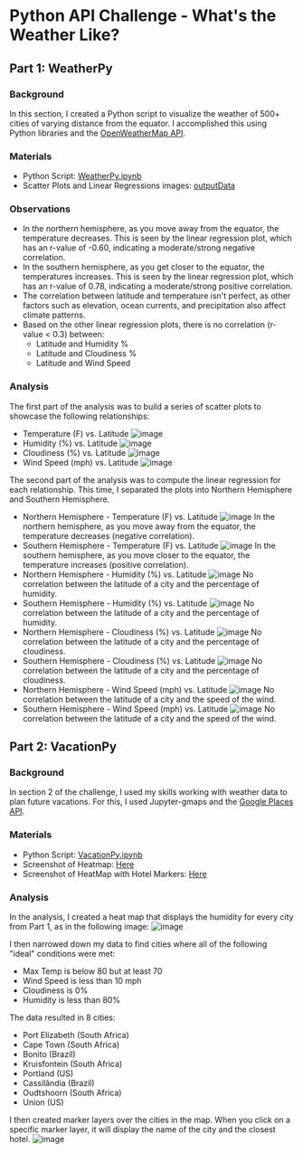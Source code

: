# Python API Challenge - What's the Weather Like?

## Part 1: WeatherPy

### Background
In this section, I created a Python script to visualize the weather of 500+ cities of varying distance from the equator. I accomplished this using Python libraries and the [OpenWeatherMap API](https://openweathermap.org/api).

### Materials
- Python Script: [WeatherPy.ipynb](/WeatherPy/WeatherPy.ipynb)
- Scatter Plots and Linear Regressions images: [outputData](/WeatherPy/outputData)

### Observations
- In the northern hemisphere, as you move away from the equator, the temperature decreases. This is seen by the linear regression plot, which has an r-value of -0.60, indicating a moderate/strong negative correlation.
- In the southern hemisphere, as you get closer to the equator, the temperatures increases. This is seen by the linear regression plot, which has an r-value of 0.78, indicating a moderate/strong positive correlation.
- The correlation between latitude and temperature isn't perfect, as other factors such as elevation, ocean currents, and precipitation also affect climate patterns.
- Based on the other linear regression plots, there is no correlation (r-value < 0.3) between:
    - Latitude and Humidity %
    - Latitude and Cloudiness %
    - Latitude and Wind Speed

### Analysis
The first part of the analysis was to build a series of scatter plots to showcase the following relationships:
- Temperature (F) vs. Latitude
    ![image](/WeatherPy/outputData/Latitude%20vs%20Max%20Temperature.png)
- Humidity (%) vs. Latitude
    ![image](/WeatherPy/outputData/Latitude%20vs%20Humidity.png)
- Cloudiness (%) vs. Latitude
    ![image](/WeatherPy/outputData/Latitude%20vs%20Cloudiness.png)
- Wind Speed (mph) vs. Latitude
    ![image](/WeatherPy/outputData/Latitude%20vs%20Wind%20Speed.png)

The second part of the analysis was to compute the linear regression for each relationship. This time, I separated the plots into Northern Hemisphere and Southern Hemisphere. 
- Northern Hemisphere - Temperature (F) vs. Latitude
    ![image](/WeatherPy/outputData/NH%20-%20Max%20Temp%20vs%20Latitude%20Regression.png)
    In the northern hemisphere, as you move away from the equator, the temperature decreases (negative correlation).
- Southern Hemisphere - Temperature (F) vs. Latitude
    ![image](/WeatherPy/outputData/SH%20-%20Max%20Temp%20vs%20Latitude%20Regression.png)
    In the southern hemisphere, as you move closer to the equator, the temperature increases (positive correlation).
- Northern Hemisphere - Humidity (%) vs. Latitude
    ![image](/WeatherPy/outputData/NH%20-%20Humidity%20vs%20Latitude%20Regression.png)
    No correlation between the latitude of a city and the percentage of humidity.
- Southern Hemisphere - Humidity (%) vs. Latitude
    ![image](/WeatherPy/outputData/SH%20-%20Humidity%20vs%20Latitude%20Regression.png)
    No correlation between the latitude of a city and the percentage of humidity.
- Northern Hemisphere - Cloudiness (%) vs. Latitude
    ![image](/WeatherPy/outputData/NH%20-%20Cloudiness%20vs%20Latitude%20Regression.png)
    No correlation between the latitude of a city and the percentage of cloudiness.
- Southern Hemisphere - Cloudiness (%) vs. Latitude
    ![image](/WeatherPy/outputData/SH%20-%20Cloudiness%20vs%20Latitude%20Regression.png)
    No correlation between the latitude of a city and the percentage of cloudiness.
- Northern Hemisphere - Wind Speed (mph) vs. Latitude
    ![image](/WeatherPy/outputData/NH%20-%20Wind%20Speed%20vs%20Latitude%20Regression.png)
    No correlation between the latitude of a city and the speed of the wind.
- Southern Hemisphere - Wind Speed (mph) vs. Latitude
    ![image](/WeatherPy/outputData/SH%20-%20Wind%20Speed%20vs%20Latitude%20Regression.png)
    No correlation between the latitude of a city and the speed of the wind.

## Part 2: VacationPy

### Background
In section 2 of the challenge, I used my skills working with weather data to plan future vacations. For this, I used Jupyter-gmaps and the [Google Places API](https://developers.google.com/maps/documentation/places/web-service/overview).

### Materials
- Python Script: [VacationPy.ipynb](/WeatherPy/VacationPy.ipynb)
- Screenshot of Heatmap: [Here](/WeatherPy/outputData/Humidity%20Heatmap%20(VacationPy).png)
- Screenshot of HeatMap with Hotel Markers: [Here](/WeatherPy/outputData/Humidity%20Heatmap%20with%20Hotels%20(VacationPy).png)

### Analysis
In the analysis, I created a heat map that displays the humidity for every city from Part 1, as in the following image:
![image](/WeatherPy/outputData/Humidity%20Heatmap%20(VacationPy).png)

I then narrowed down my data to find cities where all of the following "ideal" conditions were met:
- Max Temp is below 80 but at least 70
- Wind Speed is less than 10 mph
- Cloudiness is 0%
- Humidity is less than 80%

The data resulted in 8 cities: 
- Port Elizabeth (South Africa)
- Cape Town (South Africa)
- Bonito (Brazil)
- Kruisfontein (South Africa)
- Portland (US)
- Cassilândia (Brazil)
- Oudtshoorn (South Africa)
- Union (US)

I then created marker layers over the cities in the map. When you click on a specific marker layer, it will display the name of the city and the closest hotel.
![image](/WeatherPy/outputData/Humidity%20Heatmap%20with%20Hotels%20(VacationPy).png)